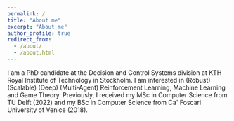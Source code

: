 ```yaml
---
permalink: /
title: "About me"
excerpt: "About me"
author_profile: true
redirect_from: 
  - /about/
  - /about.html
---
```


I am a PhD candidate at the Decision and Control Systems division at KTH Royal Institute of Technology in Stockholm. I am interested in (Robust) (Scalable) (Deep) (Multi-Agent) Reinforcement Learning, Machine Learning and Game Theory. Previously, I received my MSc in Computer Science from TU Delft (2022) and my BSc in Computer Science from Ca' Foscari University of Venice (2018).
